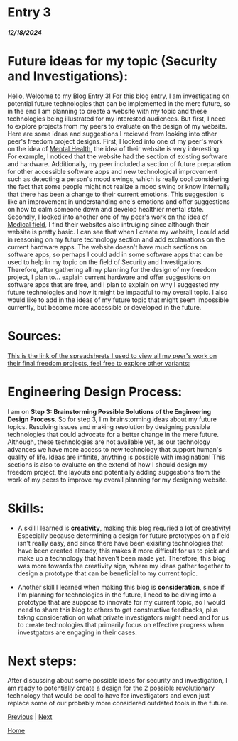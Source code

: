 # Entry 3
##### 12/18/2024

# Future ideas for my topic (Security and Investigations):
Hello, Welcome to my Blog Entry 3! For this blog entry, I am investigating on potential future technologies that can be implemented in the mere future, so in the end I am planning to create a website with my topic and these technologies being illustrated for my interested audiences. But first, I need to explore projects from my peers to evaluate on the design of my website. Here are some ideas and suggestions I recieved from looking into other peer's freedom project designs. First, I looked into one of my peer's work on the idea of [Mental Health](https://kosall5220.github.io/sep10-freedom-project/), the idea of their website is very interesting. For example, I noticed that the website had the section of existing software and hardware. Additionally, my peer included a section of future preparation for other accessible software apps and new technological improvement such as detecting a person's mood swings, which is really cool considering the fact that some people might not realize a mood swing or know internally that there has been a change to their current emotions. This suggestion is like an improvement in understanding one's emotions and offer suggestions on how to calm someone down and develop healthier mental state. Secondly, I looked into another one of my peer's work on the idea of [Medical field](https://fatjond0413.github.io/sep10-freedom-project/), I find their websites also intruiging since although their website is pretty basic. I can see that when I create my website, I could add in reasoning on my future technology section and add explanations on the current hardware apps. The website doesn't have much sections on software apps, so perhaps I could add in some software apps that can be used to help in my topic on the field of Security and Investigations. Therefore, after gathering all my planning for the design of my freedom project, I plan to... explain current hardware and offer suggestions on software apps that are free, and I plan to explain on why I suggested my future technologies and how it might be impactful to my overall topic. I also would like to add in the ideas of my future topic that might seem impossible currently, but become more accessible or developed in the future.

# Sources:
[This is the link of the spreadsheets I used to view all my peer's work on their final freedom projects, feel free to explore other variants:](https://docs.google.com/spreadsheets/u/0/d/1A9c3MeOK8fK8ylRY06DXC-QLbdJjKKj4lvDp-UHlbHU/htmlview?pli=1#gid=0)

# Engineering Design Process:
I am on **Step 3: Brainstorming Possible Solutions of the Engineering Design Process**. So for step 3, I'm brainstorming ideas about my future topics. Resolving issues and making resolution by designing possible technologies that could advocate for a better change in the mere future. Although, these technologies are not available yet, as our technology advances we have more access to new technology that support human's quality of life. Ideas are infinite, anything is possible with imagination! This sections is also to evaluate on the extend of how I should design my freedom project, the layouts and potentially adding suggestions from the work of my peers to improve my overall planning for my designing website.

# Skills:
* A skill I learned is **creativity**, making this blog requried a lot of creativity! Especially because determining a design for future prototypes on a field isn't really easy, and since there have been exisiting technologies that have been created already, this makes it more difficult for us to pick and make up a technology that haven't been made yet. Therefore, this blog was more towards the creativity sign, where my ideas gather together to design a prototype that can be beneficial to my current topic.

* Another skill I learned when making this blog is **consideration**, since if I'm planning for technologies in the future, I need to be diving into a prototype that are suppose to innovate for my current topic, so I would need to share this blog to others to get constructive feedbacks, plus takng consideration on what private investigators might need and for us to create technologies that primarily focus on effective progress when investgators are engaging in their cases.

# Next steps:
After discussing about some possible ideas for security and investigation, I am ready to potentially create a design for the 2 possible revolutionary technology that would be cool to have for investigators and even just replace some of our probably more considered outdated tools in the future.


[Previous](entry02.md) | [Next](entry04.md)

[Home](../README.md)
